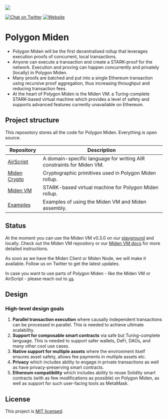 ![](https://i.imgur.com/PX4WW56.jpg)

[![Chat on Twitter][ico-twitter]][link-twitter] [![Website][ico-website]][link-website]

[ico-twitter]: https://img.shields.io/twitter/url?label=polygonMiden&style=social&url=https%3A%2F%2Ftwitter.com%2F0xpolygonmiden
[ico-website]: https://img.shields.io/static/v1?label=docs&message=PolygonMiden&color=7B3FE4

[link-twitter]: https://twitter.com/0xPolygonMiden
[link-website]: https://wiki.polygon.technology/docs/miden/intro/main

# Polygon Miden
- Polygon Miden will be the first decentralised rollup that leverages execution proofs of concurrent, local transactions.
- Anyone can execute a transaction and create a STARK-proof for the network. Execution and proving can happen concurrently and privately (locally) in Polygon Miden.
- Many proofs are batched and put into a single Ethereum transaction using recursive proof aggregation, thus increasing throughput and reducing transaction fees.
- At the heart of Polygon Miden is the Miden VM: a Turing-complete STARK-based virtual machine which provides a level of safety and supports advanced features currently unavailable on Ethereum.

## Project structure
This reposotory stores all the code for Polygon Miden. Everything is open source. 

| Repository              | Description |
| ----------------------- | ----------- |
| [AirScript](https://github.com/0xPolygonMiden/air-script) | A domain-specific language for writing AIR constraints for Miden VM. |
| [Miden Crypto](https://github.com/0xPolygonMiden/crypto)  | Cryptographic primitives used in Polygon Miden rollup. |
| [Miden VM](https://github.com/0xPolygonMiden/miden-vm)    | STARK-based virtual machine for Polygon Miden rollup. |
| [Examples](https://github.com/0xPolygonMiden/examples)    | Examples of using the Miden VM and Miden assembly. |

## Status
At the moment you can use the Miden VM v0.3.0 on our [playground](https://0xpolygonmiden.github.io/examples/) and locally. Check out the Miden VM repository or our [Miden VM docs](https://wiki.polygon.technology/docs/miden/intro/main) for more detailed instructions.
    
As soon as we have the Miden Client or Miden Node, we will make it available. Follow us on Twitter to get the latest updates.
    
In case you want to use parts of Polygon Miden - like the Miden VM or AirScript - please reach out to [us](dschmid@polygon.technology).

## Design    

### High-level design goals
1. **Parallel transaction execution** where causally independent transactions can be processed in parallel. This is needed to achieve ultimate scalability.
2. **Support for composable smart contracts** via safe but Turing-complete language. This is needed to support safer wallets, DeFi, DAOs, and many other cool use cases.
3. **Native support for multiple assets** where the environment itself ensures asset safety, allows fee payments in multiple assets etc.
4. **Privacy** which includes ability to engage in private transactions as well as have privacy-preserving smart contracts.
5. **Ethereum compatibility** which includes ability to reuse Solidity smart contracts (with as few modifications as possible) on Polygon Miden, as well as support for such user-facing tools as MetaMask.
    
## License
This project is [MIT licensed](https://github.com/0xPolygonMiden/.github/blob/main/LICENSE).
